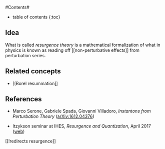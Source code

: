 
#Contents#
* table of contents
{:toc}

## Idea

What is called _resurgence theory_ is a mathematical formalization of what in physics is known as reading off [[non-perturbative effects]] from perturbation series. 

## Related concepts

* [[Borel resummation]]

## References

* Marco Serone, Gabriele Spada, Giovanni Villadoro, _Instantons from Perturbation Theory_ ([arXiv:1612.04376](https://arxiv.org/abs/1612.04376))

* Itzykson seminar at IHES,  _Resurgence and Quantization_, April 2017 ([web](https://www.fondation-hadamard.fr/fr/lmh-mathematiques-et-physique/seminaire-itzykson))


[[!redirects resurgence]]
